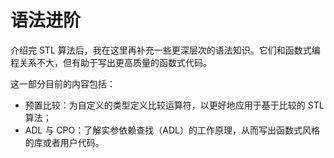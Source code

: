 # 语法进阶 <Badge type="tip" text="选读" />

介绍完 STL 算法后，我在这里再补充一些更深层次的语法知识。它们和函数式编程关系不大，但有助于写出更高质量的函数式代码。

这一部分目前的内容包括：
- 预置比较：为自定义的类型定义比较运算符，以更好地应用于基于比较的 STL 算法；
- ADL 与 CPO：了解实参依赖查找（ADL）的工作原理，从而写出函数式风格的库或者用户代码。
